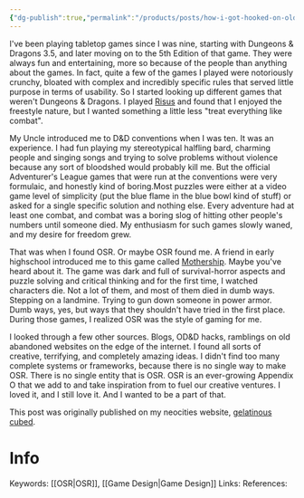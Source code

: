 ```yaml
---
{"dg-publish":true,"permalink":"/products/posts/how-i-got-hooked-on-old-school/","dgHomeLink":true,"dgPassFrontmatter":false}
---
```



I've been playing tabletop games since I was nine, starting with Dungeons & Dragons 3.5, and later moving on to the 5th Edition of that game. They were always fun and entertaining, more so because of the people than anything about the games. In fact, quite a few of the games I played were notoriously crunchy, bloated with complex and incredibly specific rules that served little purpose in terms of usability. So I started looking up different games that weren't Dungeons & Dragons. I played [Risus](https://en.wikipedia.org/wiki/Risus) and found that I enjoyed the freestyle nature, but I wanted something a little less "treat everything like combat".

My Uncle introduced me to D&D conventions when I was ten. It was an experience. I had fun playing my stereotypical halfling bard, charming people and singing songs and trying to solve problems without violence because any sort of bloodshed would probably kill me. But the official Adventurer's League games that were run at the conventions were very formulaic, and honestly kind of boring.Most puzzles were either at a video game level of simplicity (put the blue flame in the blue bowl kind of stuff) or asked for a single specific solution and nothing else. Every adventure had at least one combat, and combat was a boring slog of hitting other people's numbers until someone died. My enthusiasm for such games slowly waned, and my desire for freedom grew.

That was when I found OSR. Or maybe OSR found me. A friend in early highschool introduced me to this game called [Mothership](https://www.mothershiprpg.com/). Maybe you've heard about it. The game was dark and full of survival-horror aspects and puzzle solving and critical thinking and for the first time, I watched characters die. Not a lot of them, and most of them died in dumb ways. Stepping on a landmine. Trying to gun down someone in power armor. Dumb ways, yes, but ways that they shouldn't have tried in the first place. During those games, I realized OSR was the style of gaming for me.

I looked through a few other sources. Blogs, OD&D hacks, ramblings on old abandoned websites on the edge of the internet. I found all sorts of creative, terrifying, and completely amazing ideas. I didn't find too many complete systems or frameworks, because there is no single way to make OSR. There is no single entity that is OSR. OSR is an ever-growing Appendix O that we add to and take inspiration from to fuel our creative ventures. I loved it, and I still love it. And I wanted to be a part of that.

This post was originally published on my neocities website, [gelatinous cubed](https://gelatinouscubed.neocities.org/Posts/2021/08/20how-i-got-hooked-on-old-school.html).

# Info
Keywords: [[OSR|OSR]], [[Game Design|Game Design]]
Links:
References: